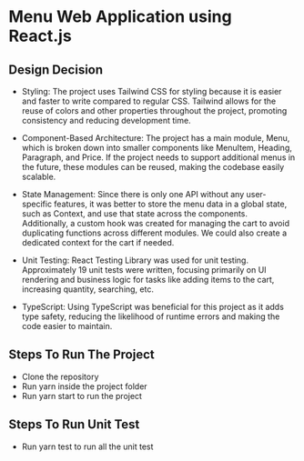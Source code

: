# Menu Web Application using React.js

## Design Decision

* Styling: The project uses Tailwind CSS for styling because it is easier and faster to write compared to regular CSS. Tailwind allows for the reuse of colors and other properties throughout the project, promoting consistency and reducing development time.

* Component-Based Architecture: The project has a main module, Menu, which is broken down into smaller components like MenuItem, Heading, Paragraph, and Price. If the project needs to support additional menus in the future, these modules can be reused, making the codebase easily scalable.

* State Management: Since there is only one API without any user-specific features, it was better to store the menu data in a global state, such as Context, and use that state across the components. Additionally, a custom hook was created for managing the cart to avoid duplicating functions across different modules. We could also create a dedicated context for the cart if needed.

* Unit Testing: React Testing Library was used for unit testing. Approximately 19 unit tests were written, focusing primarily on UI rendering and business logic for tasks like adding items to the cart, increasing quantity, searching, etc.

* TypeScript: Using TypeScript was beneficial for this project as it adds type safety, reducing the likelihood of runtime errors and making the code easier to maintain. 

 
## Steps To Run The Project

* Clone the repository
* Run yarn inside the project folder
* Run yarn start to run the project

## Steps To Run Unit Test

* Run yarn test to run all the unit test
